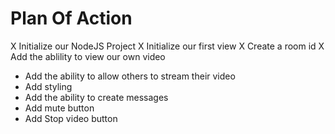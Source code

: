 # Plan Of Action

X Initialize our NodeJS Project
X Initialize our first view
X Create a room id
X Add the ablility to view our own video
- Add the ability to allow others to stream their video
- Add styling
- Add the ability to create messages
- Add mute button
- Add Stop video button